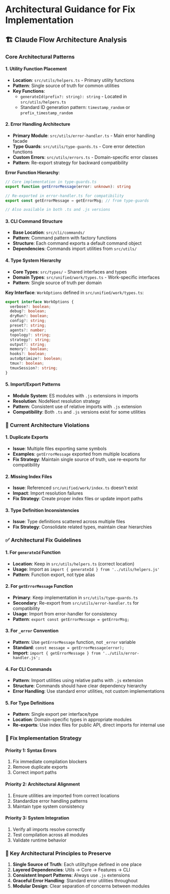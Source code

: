 # Architectural Guidance for Fix Implementation

## 🏗️ Claude Flow Architecture Analysis

### Core Architectural Patterns

#### 1. **Utility Function Placement**
- **Location**: `src/utils/helpers.ts` - Primary utility functions
- **Pattern**: Single source of truth for common utilities
- **Key Functions**:
  - `generateId(prefix?: string): string` - Located in `src/utils/helpers.ts`
  - Standard ID generation pattern: `timestamp_random` or `prefix_timestamp_random`

#### 2. **Error Handling Architecture**
- **Primary Module**: `src/utils/error-handler.ts` - Main error handling facade
- **Type Guards**: `src/utils/type-guards.ts` - Core error detection functions
- **Custom Errors**: `src/utils/errors.ts` - Domain-specific error classes
- **Pattern**: Re-export strategy for backward compatibility

**Error Function Hierarchy**:
```typescript
// Core implementation in type-guards.ts
export function getErrorMessage(error: unknown): string

// Re-exported in error-handler.ts for compatibility
export const getErrorMessage = getErrorMsg; // from type-guards

// Also available in both .ts and .js versions
```

#### 3. **CLI Command Structure**
- **Base Location**: `src/cli/commands/`
- **Pattern**: Command pattern with factory functions
- **Structure**: Each command exports a default command object
- **Dependencies**: Commands import utilities from `src/utils/`

#### 4. **Type System Hierarchy**
- **Core Types**: `src/types/` - Shared interfaces and types
- **Domain Types**: `src/unified/work/types.ts` - Work-specific interfaces
- **Pattern**: Single source of truth per domain

**Key Interface**: `WorkOptions` defined in `src/unified/work/types.ts`:
```typescript
export interface WorkOptions {
  verbose?: boolean;
  debug?: boolean;
  dryRun?: boolean;
  config?: string;
  preset?: string;
  agents?: number;
  topology?: string;
  strategy?: string;
  output?: string;
  memory?: boolean;
  hooks?: boolean;
  autoOptimize?: boolean;
  tmux?: boolean;
  tmuxSession?: string;
}
```

#### 5. **Import/Export Patterns**
- **Module System**: ES modules with `.js` extensions in imports
- **Resolution**: NodeNext resolution strategy
- **Pattern**: Consistent use of relative imports with `.js` extension
- **Compatibility**: Both `.ts` and `.js` versions exist for some utilities

### 🚨 Current Architecture Violations

#### 1. **Duplicate Exports**
- **Issue**: Multiple files exporting same symbols
- **Examples**: `getErrorMessage` exported from multiple locations
- **Fix Strategy**: Maintain single source of truth, use re-exports for compatibility

#### 2. **Missing Index Files**
- **Issue**: Referenced `src/unified/work/index.ts` doesn't exist
- **Impact**: Import resolution failures
- **Fix Strategy**: Create proper index files or update import paths

#### 3. **Type Definition Inconsistencies**
- **Issue**: Type definitions scattered across multiple files
- **Fix Strategy**: Consolidate related types, maintain clear hierarchies

### ✅ Architectural Fix Guidelines

#### 1. **For `generateId` Function**
- **Location**: Keep in `src/utils/helpers.ts` (correct location)
- **Usage**: Import as `import { generateId } from '../utils/helpers.js'`
- **Pattern**: Function export, not type alias

#### 2. **For `getErrorMessage` Function**
- **Primary**: Keep implementation in `src/utils/type-guards.ts`
- **Secondary**: Re-export from `src/utils/error-handler.ts` for compatibility
- **Usage**: Import from error-handler for consistency
- **Pattern**: `export const getErrorMessage = getErrorMsg;`

#### 3. **For `_error` Convention**
- **Pattern**: Use `getErrorMessage` function, not `_error` variable
- **Standard**: `const message = getErrorMessage(error);`
- **Import**: `import { getErrorMessage } from '../utils/error-handler.js';`

#### 4. **For CLI Commands**
- **Pattern**: Import utilities using relative paths with `.js` extension
- **Structure**: Commands should have clear dependency hierarchy
- **Error Handling**: Use standard error utilities, not custom implementations

#### 5. **For Type Definitions**
- **Pattern**: Single export per interface/type
- **Location**: Domain-specific types in appropriate modules
- **Re-exports**: Use index files for public API, direct imports for internal use

### 🔧 Fix Implementation Strategy

#### Priority 1: Syntax Errors
1. Fix immediate compilation blockers
2. Remove duplicate exports
3. Correct import paths

#### Priority 2: Architectural Alignment
1. Ensure utilities are imported from correct locations
2. Standardize error handling patterns
3. Maintain type system consistency

#### Priority 3: System Integration
1. Verify all imports resolve correctly
2. Test compilation across all modules
3. Validate runtime behavior

### 🎯 Key Architectural Principles to Preserve

1. **Single Source of Truth**: Each utility/type defined in one place
2. **Layered Dependencies**: Utils → Core → Features → CLI
3. **Consistent Import Patterns**: Always use `.js` extensions
4. **Graceful Error Handling**: Standard error utilities throughout
5. **Modular Design**: Clear separation of concerns between modules
